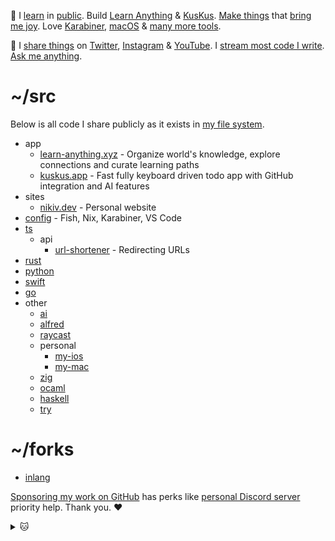 👋 I [learn](https://wiki.nikiv.dev/sharing/everything-I-know) in [public](https://wiki.nikiv.dev/). Build [Learn Anything](https://github.com/learn-anything/learn-anything) & [KusKus](https://kuskus.app). [Make things](https://nikiv.dev/projects) that [bring me joy](https://nikiv.dev/likes). Love [Karabiner](https://wiki.nikiv.dev/macOS/apps/karabiner/), [macOS](https://github.com/nikitavoloboev/my-mac) & [many more tools](https://wiki.nikiv.dev/sharing/my-workflow).

💛 I [share things](https://wiki.nikiv.dev/sharing/) on [Twitter](https://twitter.com/nikitavoloboev), [Instagram](https://www.instagram.com/nikitavoloboev) & [YouTube](https://www.youtube.com/channel/UCEKqrUfr_FMKIO9XSJS4vDw). I [stream most code I write](https://www.youtube.com/@nikitavoloboev/streams). [Ask me anything](https://github.com/nikitavoloboev/ama).

# ~/src

Below is all code I share publicly as it exists in [my file system](https://wiki.nikiv.dev/unix/my-file-system).

- app
  - [learn-anything.xyz](https://github.com/learn-anything/learn-anything.xyz) - Organize world's knowledge, explore connections and curate learning paths
  - [kuskus.app](https://github.com/kuskusapp/kuskus.app) - Fast fully keyboard driven todo app with GitHub integration and AI features
- sites
  - [nikiv.dev](https://github.com/nikitavoloboev/nikiv.dev) - Personal website
- [config](https://github.com/nikitavoloboev/config) - Fish, Nix, Karabiner, VS Code
- [ts](https://github.com/nikitavoloboev/ts)
  - api
    - [url-shortener](https://github.com/nikitavoloboev/url-shortener) - Redirecting URLs
- [rust](https://github.com/nikitavoloboev/rust)
- [python](https://github.com/nikitavoloboev/python)
- [swift](https://github.com/nikitavoloboev/swift)
- [go](https://github.com/nikitavoloboev/go)
- other
  - [ai](https://github.com/learn-anything/ai)
  - [alfred](https://github.com/nikitavoloboev/alfred)
  - [raycast](https://github.com/nikitavoloboev/raycast)
  - personal
    - [my-ios](https://github.com/nikitavoloboev/my-ios)
    - [my-mac](https://github.com/nikitavoloboev/my-mac)
  - [zig](https://github.com/nikitavoloboev/zig)
  - [ocaml](https://github.com/nikitavoloboev/ocaml)
  - [haskell](https://github.com/nikitavoloboev/haskell)
  - [try](https://github.com/nikitavoloboev/try)

# ~/forks

- [inlang](https://github.com/inlang/inlang)

[Sponsoring my work on GitHub](https://github.com/sponsors/nikitavoloboev) has perks like [personal Discord server](https://discord.com/invite/TVafwaD23d) priority help. Thank you. ♥️

<details><summary>🐱</summary>
  <br/>
  <a href="https://nikiv.dev">
    <img width="800" heigth="200" src="https://raw.githubusercontent.com/nikitavoloboev/nikitavoloboev/main/cat.jpg"></img>
  </a>
</details>
